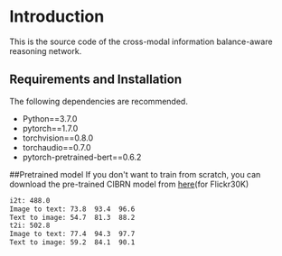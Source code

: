# Introduction
This is the source code of the cross-modal information balance-aware reasoning network.
## Requirements and Installation
The following dependencies are recommended.

* Python==3.7.0
* pytorch==1.7.0
* torchvision==0.8.0
* torchaudio==0.7.0
* pytorch-pretrained-bert==0.6.2
  
##Pretrained model
If you don't want to train from scratch, you can download the pre-trained CIBRN model  from [here](https://drive.google.com/drive/folders/1eddbVAGbjHvofX96FuY4Sq7YcJTmuMhV?usp=drive_link)(for Flickr30K)
```bash
i2t: 488.0
Image to text: 73.8  93.4  96.6
Text to image: 54.7  81.3  88.2
t2i: 502.8
Image to text: 77.4  94.3  97.7
Text to image: 59.2  84.1  90.1
```
